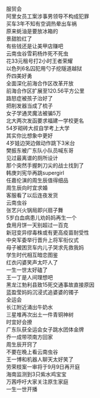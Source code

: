 服贸会  
阿里女员工案涉事男领导不构成犯罪  
买车3年不知有空调热晕出车祸  
原来蚝油是要放冰箱的  
景甜脸红了  
有些钱还是让美甲店赚吧  
云南虫谷雪莉杨炸死不死虫  
花33元租号打2小时王者荣耀  
以色列6名囚犯用勺子挖隧道越狱  
乔四美好勇  
全面深化前海合作区改革开放  
前海合作区扩展至120.56平方公里  
路怒症被孩子治好了  
把削发器当成了梳子  
女子学通灵魔法被骗5万  
北大两次发函要求福建一学校更名  
54岁砌砖大叔自学考上大学  
其实你比想象中更好  
4岁娃边哭边做动作跳下3米台  
樊振东被广东队小队员喊东哥  
见过最离谱的厕所设计  
那个突然手握刺刀尖的战士找到了  
韩庚刘宪华再跳supergirl  
任嘉伦演的周生辰值得细品  
周生辰向时宜求婚  
客服看了以后连夜发货  
云南虫谷  
张艺兴火锅局即兴扇子舞  
5岁白血病患儿劝妈妈再生一个  
食用月饼一天别超过一百克  
新冠变异缪毒株或有更高疫苗耐受性  
中央军委举行晋升上将军衔仪式  
母子被困货车内儿子哭求先救我妈  
学生时代相互暗恋图鉴  
红衣闪婆笑声太吓人了  
一生一世太好磕了  
王一丁是人间理想吧  
黑龙江勃利县致15死交通事故直接原因  
蓝盈莹妈妈沉浸式追婆婆的镯子  
全运会  
长江附近涌出牛奶水  
三星堆再次出土一件青铜神树  
时宜好会撩  
广东队获全运会女子跳水团体金牌  
乔一成带项南方回家  
周生辰开窍了  
不要在晚上看云南虫谷  
王一博和机器人聊天太好笑了  
劳荣枝案一审将于9月9日再开庭  
海南监测到3只紫水鸡宝宝  
万茜呼吁大家关注原生家庭  
一生一世开播  
